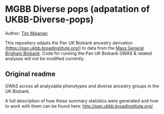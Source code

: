 # MGBB Diverse pops (adpatation of UKBB-Diverse-pops)
Author: [Tim Majarian](tmajaria@broadinstitute.org)

This repository adapts the Pan UK Biobank ancestry derivation (https://pan.ukbb.broadinstitute.org/) to data from the [Mass General Brigham Biobank](https://www.massgeneral.org/research/division-clinical-research/). Code for running the Pan UK Biobank GWAS & related analyses will not be modified currently.


## Original readme
GWAS across all analyzable phenotypes and diverse ancestry groups in the UK Biobank.

A full description of how these summary statistics were generated and how to work with them can be found here: http://pan.ukbb.broadinstitute.org/. 
